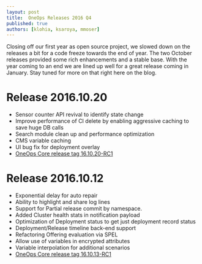 ```yaml
---
layout: post
title:  OneOps Releases 2016 Q4
published: true
authors: [klohia, ksaroya, mmoser]
---
```


Closing off our first year as open source project, we slowed down on the releases a bit for a code freeze towards
the end of year. The two October releases provided some rich enhancements and a stable base. With the year coming
to an end we are lined up well for a great release coming in January. Stay tuned for more on that right here on
the blog.

<!--more-->

# Release 2016.10.20

- Sensor counter API revival to identify state change
- Improve performance of CI delete by enabling aggressive caching to save huge DB calls
- Search module clean up and performance optimization
- CMS variable caching
- UI bug fix for deployment overlay
- [OneOps Core release tag 16.10.20-RC1](https://github.com/oneops/display/releases/tag/16.10.20-RC1)

# Release 2016.10.12

- Exponential delay for auto repair
- Ability to highlight and share log lines
- Support for Partial release commit by namespace.
- Added Cluster health stats in notification payload
- Optimization of Deployment status to get just deployment record status
- Deployment/Release timeline back-end support
- Refactoring Offering evaluation via SPEL
- Allow use of variables in encrypted attributes
- Variable interpolation for additional scenarios
- [OneOps Core release tag 16.10.13-RC1](https://github.com/oneops/display/releases/tag/16.10.13-RC1)
